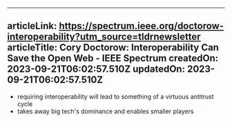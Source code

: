-----------------------
articleLink: https://spectrum.ieee.org/doctorow-interoperability?utm_source=tldrnewsletter
articleTitle: Cory Doctorow: Interoperability Can Save the Open Web - IEEE Spectrum
createdOn: 2023-09-21T06:02:57.510Z
updatedOn: 2023-09-21T06:02:57.510Z
-----------------------

- requiring interoperability will lead to something of a virtuous antitrust cycle
- takes away big tech's dominance and enables smaller players